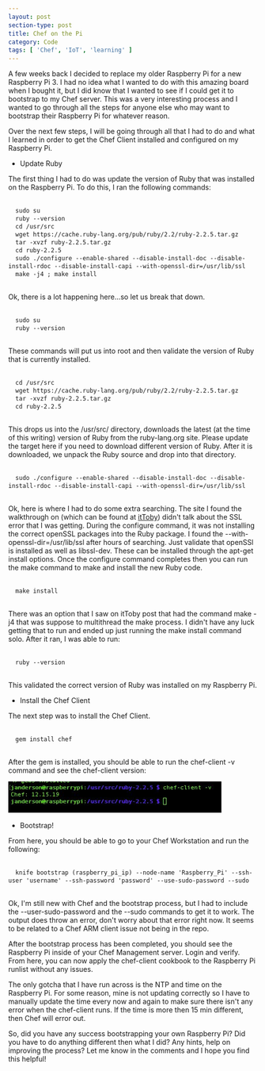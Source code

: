 ```yaml
---
layout: post
section-type: post
title: Chef on the Pi
category: Code
tags: [ 'Chef', 'IoT', 'learning' ]
---
```



A few weeks back I decided to replace my older Raspberry Pi for a new Raspberry Pi 3. I had no idea what I wanted to do with this amazing board when I bought it, but I did know that I wanted to see if I could get it to bootstrap to my Chef server. This was a very interesting process and I wanted to go through all the steps for anyone else who may want to bootstrap their Raspberry Pi for whatever reason.

Over the next few steps, I will be going through all that I had to do and what I learned in order to get the Chef Client installed and configured on my Raspberry Pi.

  - <large> Update Ruby </large>

  The first thing I had to do was update the version of Ruby that was installed on the Raspberry Pi. To do this, I ran the following commands:

  <pre><code data-trim class="bash">
  sudo su
  ruby --version
  cd /usr/src
  wget https://cache.ruby-lang.org/pub/ruby/2.2/ruby-2.2.5.tar.gz
  tar -xvzf ruby-2.2.5.tar.gz
  cd ruby-2.2.5
  sudo ./configure --enable-shared --disable-install-doc --disable-install-rdoc --disable-install-capi --with-openssl-dir=/usr/lib/ssl
  make -j4 ; make install
  </code></pre>

  Ok, there is a lot happening here...so let us break that down.

  <pre><code data-trim class="bash">
  sudo su
  ruby --version
  </code></pre>

  These commands will put us into root and then validate the version of Ruby that is currently installed.

  <pre><code data-trim class="bash">
  cd /usr/src
  wget https://cache.ruby-lang.org/pub/ruby/2.2/ruby-2.2.5.tar.gz
  tar -xvzf ruby-2.2.5.tar.gz
  cd ruby-2.2.5
  </code></pre>

  This drops us into the /usr/src/ directory, downloads the latest (at the time of this writing) version of Ruby from the ruby-lang.org site. Please update the target here if you need to download different version of Ruby. After it is downloaded, we unpack the Ruby source and drop into that directory.

  <pre><code data-trim class="bash">
  sudo ./configure --enable-shared --disable-install-doc --disable-install-rdoc --disable-install-capi --with-openssl-dir=/usr/lib/ssl
  </code></pre>

  Ok, here is where I had to do some extra searching. The site I found the walkthrough on (which can be found at [itToby](http://blog.ittoby.com/2016/04/installing-chef-on-raspberry-pi-23.html)) didn't talk about the SSL error that I was getting. During the configure command, it was not installing the correct openSSL packages into the Ruby package. I found the --with-openssl-dir=/usr/lib/ssl after hours of searching. Just validate that openSSl is installed as well as libssl-dev. These can be installed through the apt-get install options. Once the configure command completes then you can run the make command to make and install the new Ruby code.

  <pre><code data-trim class="bash">
  make install
  </code></pre>

  There was an option that I saw on itToby post that had the command make -j4 that was suppose to multithread the make process. I didn't have any luck getting that to run and ended up just running the make install command solo. After it ran, I was able to run:

  <pre><code data-trim class="bash">
  ruby --version
  </code></pre>

  This validated the correct version of Ruby was installed on my Raspberry Pi.

  - Install the Chef Client

  The next step was to install the Chef Client.

  <pre><code data-trim class="bash">
  gem install chef
  </code></pre>

  After the gem is installed, you should be able to run the chef-client -v command and see the chef-client version:

  ![chef-client-image](/img/sockeyes51_2016-Oct-17.jpg "Chef-Client Version Check")

  - Bootstrap!

  From here, you should be able to go to your Chef Workstation and run the following:

  <pre><code data-trim class="bash">
  knife bootstrap (raspberry_pi_ip) --node-name 'Raspberry_Pi' --ssh-user 'username' --ssh-password 'password' --use-sudo-password --sudo
  </code></pre>

  Ok, I'm still new with Chef and the bootstrap process, but I had to include the --user-sudo-password and the --sudo commands to get it to work. The output does throw an error, don't worry about that error right now. It seems to be related to a Chef ARM client issue not being in the repo.

  After the bootstrap process has been completed, you should see the Raspberry Pi inside of your Chef Management server. Login and verify. From here, you can now apply the chef-client cookbook to the Raspberry Pi runlist without any issues.

  The only gotcha that I have run across is the NTP and time on the Raspberry Pi. For some reason, mine is not updating correctly so I have to manually update the time every now and again to make sure there isn't any error when the chef-client runs. If the time is more then 15 min different, then Chef will error out.

  So, did you have any success bootstrapping your own Raspberry Pi? Did you have to do anything different then what I did? Any hints, help on improving the process? Let me know in the comments and I hope you find this helpful!
